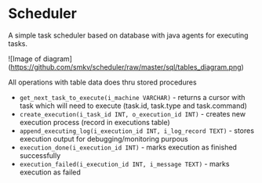 # Scheduler

A simple task scheduler based on database with java agents for executing tasks.


![Image of diagram]
(https://github.com/smkv/scheduler/raw/master/sql/tables_diagram.png)

All operations with table data does thru stored procedures


* ```get_next_task_to_execute(i_machine VARCHAR)``` - returns a cursor with task which will need to execute (task.id, task.type and task.command)
* ```create_execution(i_task_id INT, o_execution_id INT)``` - creates new execution process (record in executions table)
* ```append_executing_log(i_execution_id INT, i_log_record TEXT)``` - stores execution output for debugging/monitoring purpous
* ```execution_done(i_execution_id INT)``` - marks execution as finished successfully
* ```execution_failed(i_execution_id INT, i_message TEXT)``` - marks execution as failed

